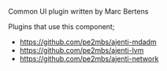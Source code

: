 Common UI plugin written by Marc Bertens


Plugins that use this component;
* https://github.com/pe2mbs/ajenti-mdadm
* https://github.com/pe2mbs/ajenti-lvm
* https://github.com/pe2mbs/ajenti-network


